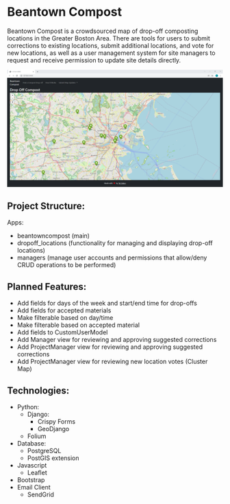 # Beantown Compost

Beantown Compost is a crowdsourced map of drop-off composting locations in the Greater Boston Area. 
There are tools for users to submit corrections to existing locations, submit additional locations, and vote for new locations, 
as well as a user management system for site managers to request and receive permission to update site details directly.

![Beantown Compost](https://raw.githubusercontent.com/tal-z/BeantownCompost/master/BeantownCompost.PNG)

## Project Structure:

Apps:
  - beantowncompost (main)
  - dropoff_locations (functionality for managing and displaying drop-off locations)
  - managers (manage user accounts and permissions that allow/deny CRUD operations to be performed)

## Planned Features:
  - Add fields for days of the week and start/end time for drop-offs
  - Add fields for accepted materials
  - Make filterable based on day/time
  - Make filterable based on accepted material
  - Add fields to CustomUserModel
  - Add Manager view for reviewing and approving suggested corrections
  - Add ProjectManager view for reviewing and approving suggested corrections
  - Add ProjectManager view for reviewing new location votes (Cluster Map)


## Technologies:
  - Python:
    - Django:
      - Crispy Forms
      - GeoDjango
    - Folium
  - Database:
    - PostgreSQL
    - PostGIS extension
  - Javascript
    - Leaflet
  - Bootstrap
  - Email Client
    - SendGrid
   